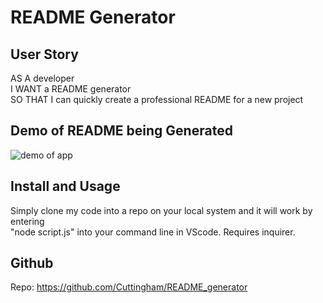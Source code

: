 # README Generator

## User Story 

AS A developer <br>
I WANT a README generator <br>
SO THAT I can quickly create a professional README for a new project

## Demo of README being Generated
![demo of app](app_Demo.gif)

## Install and Usage
Simply clone my code into a repo on your local system and it will work by entering<br>"node script.js" into your command line in VScode. Requires inquirer.

## Github
Repo: https://github.com/Cuttingham/README_generator